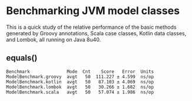 # Benchmarking JVM model classes

This is a quick study of the relative performance of the basic methods generated by Groovy annotations, Scala case classes, Kotlin data classes, and Lombok, all running on Java 8u40.

## equals()

    Benchmark              Mode  Cnt    Score   Error  Units
    ModelBenchmark.groovy  avgt   50  111.227 ± 4.599  ns/op
    ModelBenchmark.kotlin  avgt   50   87.103 ± 4.069  ns/op
    ModelBenchmark.lombok  avgt   50   30.266 ± 1.682  ns/op
    ModelBenchmark.scala   avgt   50   57.074 ± 1.986  ns/op
